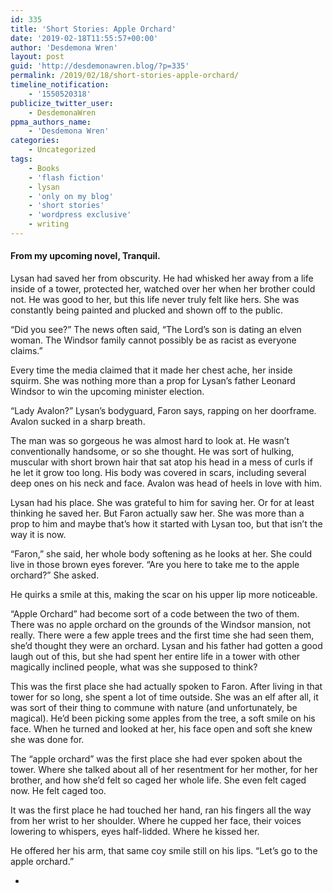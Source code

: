 ```yaml
---
id: 335
title: 'Short Stories: Apple Orchard'
date: '2019-02-18T11:55:57+00:00'
author: 'Desdemona Wren'
layout: post
guid: 'http://desdemonawren.blog/?p=335'
permalink: /2019/02/18/short-stories-apple-orchard/
timeline_notification:
    - '1550520318'
publicize_twitter_user:
    - DesdemonaWren
ppma_authors_name:
    - 'Desdemona Wren'
categories:
    - Uncategorized
tags:
    - Books
    - 'flash fiction'
    - lysan
    - 'only on my blog'
    - 'short stories'
    - 'wordpress exclusive'
    - writing
---
```


#### From my upcoming novel, Tranquil.

Lysan had saved her from obscurity. He had whisked her away from a life inside of a tower, protected her, watched over her when her brother could not. He was good to her, but this life never truly felt like hers. She was constantly being painted and plucked and shown off to the public.

“Did you see?” The news often said, “The Lord’s son is dating an elven woman. The Windsor family cannot possibly be as racist as everyone claims.”

Every time the media claimed that it made her chest ache, her inside squirm. She was nothing more than a prop for Lysan’s father Leonard Windsor to win the upcoming minister election.

“Lady Avalon?” Lysan’s bodyguard, Faron says, rapping on her doorframe. Avalon sucked in a sharp breath.

The man was so gorgeous he was almost hard to look at. He wasn’t conventionally handsome, or so she thought. He was sort of hulking, muscular with short brown hair that sat atop his head in a mess of curls if he let it grow too long. His body was covered in scars, including several deep ones on his neck and face. Avalon was head of heels in love with him.

Lysan had his place. She was grateful to him for saving her. Or for at least thinking he saved her. But Faron actually saw her. She was more than a prop to him and maybe that’s how it started with Lysan too, but that isn’t the way it is now.

“Faron,” she said, her whole body softening as he looks at her. She could live in those brown eyes forever. “Are you here to take me to the apple orchard?” She asked.

He quirks a smile at this, making the scar on his upper lip more noticeable.

“Apple Orchard” had become sort of a code between the two of them. There was no apple orchard on the grounds of the Windsor mansion, not really. There were a few apple trees and the first time she had seen them, she’d thought they were an orchard. Lysan and his father had gotten a good laugh out of this, but she had spent her entire life in a tower with other magically inclined people, what was she supposed to think?

This was the first place she had actually spoken to Faron. After living in that tower for so long, she spent a lot of time outside. She was an elf after all, it was sort of their thing to commune with nature (and unfortunately, be magical). He’d been picking some apples from the tree, a soft smile on his face. When he turned and looked at her, his face open and soft she knew she was done for.

The “apple orchard” was the first place she had ever spoken about the tower. Where she talked about all of her resentment for her mother, for her brother, and how she’d felt so caged her whole life. She even felt caged now. He felt caged too.

It was the first place he had touched her hand, ran his fingers all the way from her wrist to her shoulder. Where he cupped her face, their voices lowering to whispers, eyes half-lidded. Where he kissed her.

He offered her his arm, that same coy smile still on his lips. “Let’s go to the apple orchard.”

- [](https://www.tumblr.com/reblog/166095297070/oJcy03HI)